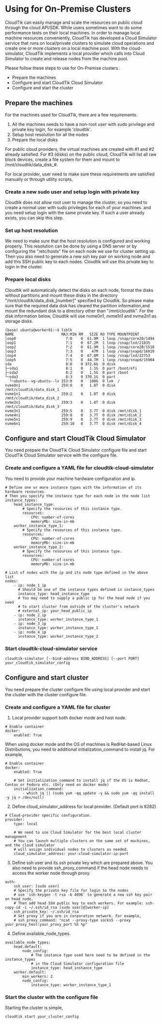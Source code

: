 # Using for On-Premise Clusters
CloudTik can easily manage and scale the resources on public cloud through the cloud API/SDK.
While users sometimes want to do some performance tests on their local machines. 
In order to manage local machine resources conveniently, CloudTik has developed a Cloud Simulator service 
that runs on local/private clusters to simulate cloud operations and create one or more clusters on a local machine pool.
With the cloud-simulator, CloudTik implements a local provider which calls into Cloud Simulator
to create and release nodes from the machine pool.

Please follow these steps to use for On-Premise clusters .

- Prepare the machines
- Configure and start CloudTik Cloud Simulator
- Configure and start the cluster


## Prepare the machines
For the machines used for CloudTik, there are a few requirements. 
1. All the machines needs to have a non-root user with sudo privilege and private key login, for example 'cloudtik'.
2. Setup host resolution for all the nodes
3. Prepare the local disks

For public cloud providers, the virtual machines are created with #1 and #2 already satisfied.
For #3 (disks) on the public cloud, CloudTik will list all raw block devices,
create a file system for them and mount to /mnt/cloudtik/data_disk_#.

For local provider, user need to make sure these requirements are satisfied manually or through
utility scripts.

### Create a new sudo user and setup login with private key
Cloudtik does not allow root user to manage the cluster, 
so you need to create a normal user with sudo privileges for each of your machines.
and you need setup login with the same private key.
If such a user already exists, you can skip this step.


### Set up host resolution
 We need to make sure that the host resolution is configured and working properly. 
 This resolution can be done by using a DNS server or by configuring the "/etc/hosts" file on each node we use for cluster setting up. 
 Then you also need to generate a new ssh key pair on working node and add this SSH public key to each nodes. 
 Cloudtik will use this private key to login in the cluster.


### Prepare local disks
Cloudtik will automatically detect the disks on each node, format the disks without partitions and mount these disks in the directory "/mnt/cloudtik/data_disk_[number]" specified by Cloudtik.
So please make sure that the required data disk has cleared the partition information,and mount the redundant disk to a directory other than "/mnt/cloudtik". 
For the disk information below, Cloudtik will use nvme0n1, nvme1n1 and nvme2n1 as storage disks.
```buildoutcfg
(base) ubuntu@worker01:~$ lsblk
NAME                      MAJ:MIN RM   SIZE RO TYPE MOUNTPOINT
loop0                       7:0    0  61.9M  1 loop /snap/core20/1494
loop1                       7:1    0  67.2M  1 loop /snap/lxd/21835
loop2                       7:2    0  61.9M  1 loop /snap/core20/1518
loop3                       7:3    0    47M  1 loop /snap/snapd/16010
loop4                       7:4    0  67.8M  1 loop /snap/lxd/22753
loop5                       7:5    0  44.7M  1 loop /snap/snapd/15904
sda                         8:0    0 372.6G  0 disk
├─sda1                      8:1    0   1.1G  0 part /boot/efi
├─sda2                      8:2    0   1.5G  0 part /boot
└─sda3                      8:3    0 370.1G  0 part
  └─ubuntu--vg-ubuntu--lv 253:0    0   100G  0 lvm  /
nvme0n1                   259:0    0   1.8T  0 disk /mnt/cloudtik/data_disk_1
nvme1n1                   259:2    0   1.8T  0 disk /mnt/cloudtik/data_disk_2
nvme2n1                   259:3    0   1.8T  0 disk /mnt/cloudtik/data_disk_3
nvme3n1                   259:5    0   3.7T  0 disk /mnt/disk_1
nvme4n1                   259:8    0   3.7T  0 disk /mnt/disk_2
nvme5n1                   259:9    0   3.7T  0 disk /mnt/disk_3
nvme6n1                   259:10   0   3.7T  0 disk /mnt/disk_4

```

## Configure and start CloudTik Cloud Simulator
You need prepare the CloudTik Cloud Simulator configure file and
start CloudTik Cloud Simulator service with the configure file.

### Create and configure a YAML file for cloudtik-cloud-simulator 
You need to provide your machine hardware configuration and ip.
```buildoutcfg
# Define one or more instance types with the information of its hardware resources
# Then you specify the instance type for each node in the node list
instance_types:
    head_instance_type:
        # Specify the resources of this instance type.
        resources:
            CPU: number-of-cores
            memoryMb: size-in-mb
    worker_instance_type_1:
        # Specify the resources of this instance type.
        resources:
            CPU: number-of-cores
            memoryMb: size-in-mb
    worker_instance_type_2:
        # Specify the resources of this instance type.
        resources:
            CPU: number-of-cores
            memoryMb: size-in-mb

# List of nodes with the ip and its node type defined in the above list
nodes:
    - ip: node_1_ip
      # Should be one of the instance types defined in instance_types
      instance_type: head_instance_type
      # You may need to supply a public ip for the head node if you need
      # to start cluster from outside of the cluster's network
      # external_ip: your_head_public_ip
    - ip: node_2_ip
      instance_type: worker_instance_type_1
    - ip: node_3_ip
      instance_type: worker_instance_type_1
    - ip: node_4_ip
      instance_type: worker_instance_type_2

```

### Start cloudtik-cloud-simulator service
```buildoutcfg
cloudtik-simulator [--bind-address BIND_ADDRESS] [--port PORT] your_cloudtik_simulator_config
```


## Configure and start cluster
You need prepare the cluster configure file using local provider and
start the cluster with the cluster configure file.

### Create and configure a YAML file for cluster

1. Local provider support both docker mode and host node. 
```buildoutcfg
# Enable container
docker:
    enabled: True
```

When using docker mode and the OS of machines is RedHat-based Linux Distributions, you need to additional initialization_command to install jq.
For example,

```buildoutcfg
# Enable container
docker:
    enabled: True
    
    # Set initialization_command to install jq if the OS is Redhat, Centos or Fedora etc. (Only need on docker mode)
    initialization_command:
	    - which jq || (sudo yum -qq update -y && sudo yum -qq install -y jq > /dev/null) 
```
2. Define cloud_simulator_address for local provider. (Default port is 8282)
```buildoutcfg
# Cloud-provider specific configuration.
provider:
    type: local

    # We need to use Cloud Simulator for the best local cluster management
    # You can launch multiple clusters on the same set of machines, and the cloud simulator
    # will assign individual nodes to clusters as needed.
    cloud_simulator_address: your-cloud-simulator-ip:port
```
3. Define ssh user and its ssh private key which are prepared above.
You also need to provide ssh_proxy_command if the head node needs to access the worker node through proxy.
```buildoutcfg
auth:
    ssh_user: [sudo user]
    # Specify the private key file for login to the nodes
    # use `ssh-keygen -t rsa -b 4096` to generate a new ssh key pair on head node.
    # Then add head SSH public key to each workers. For example: ssh-copy-id -i ~/.ssh/id_rsa [sudo user]@[worker-ip]
    ssh_private_key: ~/.ssh/id_rsa
    # Set proxy if you are in corporation network. For example,
    # ssh_proxy_command: "ncat --proxy-type socks5 --proxy your_proxy_host:your_proxy_port %h %p"

```
4. Define available_node_types. 
```buildoutcfg
available_node_types:
    head.default:
        node_config:
            # The instance type used here need to be defined in the instance_types
            # in the Cloud Simulator configuration file
            instance_type: head_instance_type
    worker.default:
        min_workers: 2
        node_config:
            instance_type: worker_instance_type_1
```

### Start the cluster with the configure file
Starting the cluster is simple,
```buildoutcfg
cloudtik start your_cluster_config
```
